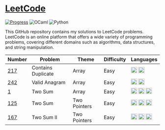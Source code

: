 # [LeetCode](https://leetcode.com/problemset/all/)

[![Progress](https://progress-bar.dev/0/?title=progress)](https://github.com/user/repo)
![OCaml](https://img.shields.io/badge/-OCaml-EC6813?logo=ocaml&logoColor=white)
![Python](https://img.shields.io/badge/-Python-3776AB?logo=python&logoColor=white)

This GitHub repository contains my solutions to LeetCode problems. LeetCode is an online platform that offers a wide variety of programming problems, covering different domains such as algorithms, data structures, and string manipulation.

| Number | Problem | Theme | Difficulty | Languages |
|--------|---------|-----------------|-------|------------|
| [217](https://github.com/noevernier/leetcode/tree/main/solutions/217_contains_duplicate) | Contains Duplicate  | Array | Easy | <img src="https://cdn.svgporn.com/logos/python.svg" alt="Python" height="20" /> <img src="https://cdn.svgporn.com/logos/ocaml.svg" alt="OCaml" height="20" /> |
| [242](https://github.com/noevernier/leetcode/tree/main/solutions/242_valid_anagram) | Valid Anagram | Array | Easy | <img src="https://cdn.svgporn.com/logos/python.svg" alt="Python" height="20" /> <img src="https://cdn.svgporn.com/logos/ocaml.svg" alt="OCaml" height="20" /> |
| [1](https://github.com/noevernier/leetcode/tree/main/solutions/1_two_sum) | Two Sum | Array | Easy | <img src="https://cdn.svgporn.com/logos/python.svg" alt="Python" height="20" /> <img src="https://cdn.svgporn.com/logos/ocaml.svg" alt="OCaml" height="20" /> <img src="https://cdn.svgporn.com/logos/rust.svg" alt="OCaml" height="20" /> |
| [125](https://github.com/noevernier/leetcode/tree/main/solutions/125_valid_palindrome) | Two Sum | Two Pointers | Easy | <img src="https://cdn.svgporn.com/logos/python.svg" alt="Python" height="20" /> <img src="https://cdn.svgporn.com/logos/ocaml.svg" alt="OCaml" height="20" /> <img src="https://cdn.svgporn.com/logos/rust.svg" alt="OCaml" height="20" /> |
| [167](https://github.com/noevernier/leetcode/tree/main/solutions/167_two_sum_II) | Two Sum II | Two Pointers | Easy | <img src="https://cdn.svgporn.com/logos/python.svg" alt="Python" height="20" /> <img src="https://cdn.svgporn.com/logos/ocaml.svg" alt="OCaml" height="20" /> <img src="https://cdn.svgporn.com/logos/rust.svg" alt="OCaml" height="20" /> |


